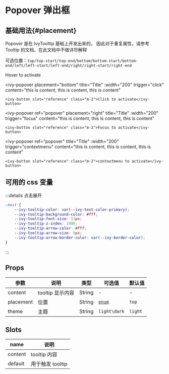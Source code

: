 # Popover 弹出框

## 基础用法{#placement}

Popover 是在 IvyTooltip 基础上开发出来的。 因此对于重复属性，请参考 Tooltip 的文档，在此文档中不做详尽解释

可选位置：`top/top-start/top-end/bottom/bottom-start/bottom-end/left/left-start/left-end/right/right-start/right-end`

<div>
    <ivy-popover
    placement="top-start"
    title="Title"
    :width="200"
    trigger="hover"
    content="this is content, this is content, this is content"
  >
    <ivy-button class="m-2" slot="reference">Hover to activate</ivy-button>
  </ivy-popover>

<ivy-popover
placement="bottom"
title="Title"
:width="200"
trigger="click"
content="this is content, this is content, this is content"
>
    <ivy-button slot="reference" class="m-2">Click to activate</ivy-button>
</ivy-popover>

<ivy-popover
ref="popover"
placement="right"
title="Title"
:width="200"
trigger="focus"
content="this is content, this is content, this is content"
>
    <ivy-button slot="reference" class="m-2">Focus to activate</ivy-button>
  </ivy-popover>

<ivy-popover
ref="popover"
title="Title"
:width="200"
trigger="contextmenu"
content="this is content, this is content, this is content"
>
    <ivy-button slot="reference" class="m-2">contextmenu to activate</ivy-button>
  </ivy-popover>
</div>

## 可用的 css 变量

:::details 点击展开

```css
:host {
    --ivy-tooltip-color: var(--ivy-text-color-primary);
    --ivy-tooltip-background-color: #fff;
    --ivy-tooltip-font-size: 13px;
    --ivy-tooltip-z-index: 1000;
    --ivy-tooltip-arrow-color: #fff;
    --ivy-tooltip-arrow-size: 8px;
    --ivy-tooltip-arrow-border-color: var(--ivy-border-color);
}
```

:::

## Props

| 参数      | 说明             | 类型   | 可选值               | 默认值  |
| --------- | ---------------- | ------ | -------------------- | ------- |
| content   | tooltip 显示内容 | String | -                    | -       |
| placement | 位置             | String | [`enum`](#placement) | `top`   |
| theme     | 主题             | String | `light\dark`         | `light` |

## Slots

| name    | 说明             |
| ------- | ---------------- |
| content | tooltip 内容     |
| default | 用于触发 tooltip |

<script setup>
const placement = 'top/top-start/top-end/bottom/bottom-start/bottom-end/left/left-start/left-end/right/right-start/right-end'
</script>
